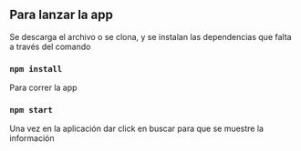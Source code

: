 ## Para lanzar la app

Se descarga el archivo o se clona, y se instalan las dependencias que falta a través del comando

### `npm install`

Para correr la app 

### `npm start`

Una vez en la aplicación dar click en buscar para que se muestre la información


